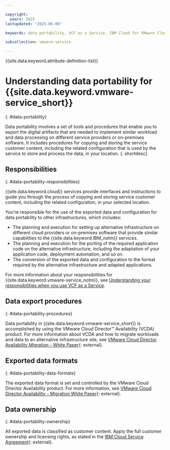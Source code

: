 ```yaml
---

copyright:
  years: 2025
lastupdated: "2025-06-06"

keywords: data portability, VCF as a Service, IBM Cloud for VMware Cloud Foundation as a Service

subcollection: vmware-service

---
```


{{site.data.keyword.attribute-definition-list}}

# Understanding data portability for {{site.data.keyword.vmware-service_short}}
{: #data-portability}

Data portability involves a set of tools and procedures that enable you to export the digital artifacts that are needed to implement similar workload and data processing on different service providers or on-premises software. It includes procedures for copying and storing the service customer content, including the related configuration that is used by the service to store and process the data, in your location.
{: shortdesc}

## Responsibilities
{: #data-portability-responsibilities}

{{site.data.keyword.cloud}} services provide interfaces and instructions to guide you through the process of copying and storing service customer content, including the related configuration, in your selected location.

You're responsible for the use of the exported data and configuration for data portability to other infrastructures, which includes:

- The planning and execution for setting up alternative infrastructure on different cloud providers or on-premises software that provide similar capabilities to the {{site.data.keyword.IBM_notm}} services.
- The planning and execution for the porting of the required application code on the alternative infrastructure, including the adaptation of your application code, deployment automation, and so on.
- The conversion of the exported data and configuration to the format required by the alternative infrastructure and adapted applications.

For more information about your responsibilities for {{site.data.keyword.vmware-service_notm}}, see [Understanding your responsibilities when you use VCF as a Service](/docs/vmware-service?topic=vmware-service-vmaas-understand-responsib).

## Data export procedures
{: #data-portability-procedures}

Data portability in {{site.data.keyword.vmware-service_short}} is accomplished by using the VMware Cloud Director™ Availability (VCDA) product. For more information about VCDA and how to migrate workloads and data to an alternative infrastructure site, see [VMware Cloud Director Availability Migration - White Paper](https://www.vmware.com/docs/vmware-cloud-director-availability-migration){: external}.

## Exported data formats
{: #data-portability-data-formats}

The exported data format is set and controlled by the VMware Cloud Director Availability product. For more information, see [VMware Cloud Director Availability - Migration White Paper](https://www.vmware.com/docs/vmware-cloud-director-availability-migration){: external}.

## Data ownership
{: #data-portability-ownership}

All exported data is classified as customer content. Apply the full customer ownership and licensing rights, as stated in the [IBM Cloud Service Agreement](https://www.ibm.com/support/customer/csol/terms/?id=Z126-6304_WS){: external}.
